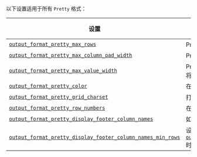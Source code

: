 <!-- Note: This file is used as a snippet in all files that import it --> 

以下设置适用于所有 `Pretty` 格式：

| 设置                                                                                                                                                                     | 描述                                                                                                                                                                                                                                     | 默认值  |
|--------------------------------------------------------------------------------------------------------------------------------------------------------------------------|------------------------------------------------------------------------------------------------------------------------------------------------------------------------------------------------------------------------------------------|---------|
| [`output_format_pretty_max_rows`](/operations/settings/settings-formats.md/#output_format_pretty_max_rows)                                                          | Pretty 格式的行限制。                                                                                                                                                                                                                     | `10000` |
| [`output_format_pretty_max_column_pad_width`](/operations/settings/settings-formats.md/#output_format_pretty_max_column_pad_width)                                  | Pretty 格式中列中所有值的最大填充宽度。                                                                                                                                                                                                     | `250`   |
| [`output_format_pretty_max_value_width`](/operations/settings/settings-formats.md/#output_format_pretty_max_value_width)                                            | Pretty 格式中要显示的值的最大宽度。如果超过此值，将被截断。                                                                                                                                                                            | `10000` |                                                                                                                                                 
| [`output_format_pretty_color`](/operations/settings/settings-formats.md/#output_format_pretty_color)                                                                | 在 Pretty 格式中使用 ANSI 转义序列来着色。                                                                                                                                                                                               | `true`  |
| [`output_format_pretty_grid_charset`](/operations/settings/settings-formats.md/#output_format_pretty_grid_charset)                                                  | 打印网格边框的字符集。可用字符集：ASCII, UTF-8。                                                                                                                                                                                       | `UTF-8` |                                                                                                                                                           
| [`output_format_pretty_row_numbers`](/operations/settings/settings-formats.md/#output_format_pretty_row_numbers)                                                    | 在每行前添加行号用于美观输出格式。                                                                                                                                                                                                     | `true`  |                                                                                                                                                                          
| [`output_format_pretty_display_footer_column_names`](/operations/settings/settings-formats.md/#output_format_pretty_display_footer_column_names)                    | 如果表中包含多行，则在页脚显示列名。                                                                                                                                                                                                     | `true`  |                                                                                                                                                                    
| [`output_format_pretty_display_footer_column_names_min_rows`](/operations/settings/settings-formats.md/#output_format_pretty_display_footer_column_names_min_rows)  | 设置在启用 [`output_format_pretty_display_footer_column_names`](/operations/settings/settings-formats.md/#output_format_pretty_display_footer_column_names) 时将显示页脚的最小行数。                                                       | `50`    |

